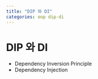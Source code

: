 ```yaml
---
title: "DIP 와 DI"
categories: oop dip-di
---
```

# DIP 와 DI
* Dependency Inversion Principle
* Dependency Injection

